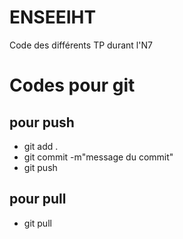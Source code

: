 # ENSEEIHT

Code des différents TP durant l'N7

# Codes pour git

## pour push

- git add .
- git commit -m"message du commit"
- git push 

## pour pull

- git pull
